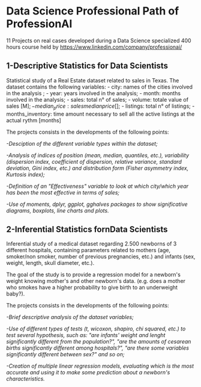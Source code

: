 # Data Science Professional Path of ProfessionAI
11 Projects on real cases developed during a Data Science specialized 400 hours course held by https://www.linkedin.com/company/professionai/ 


## 1-Descriptive Statistics for Data Scientists

  Statistical study of a Real Estate dataset related to sales in Texas. The dataset contains the following variables: 
    - city: names of the cities involved in the analysis ;
    - year: years involved in the analysis;
    - month: months involved in the analysis;
    - sales: total n° of sales;
    - volume: totale value of sales [M$];
    - median_price: sales median price [$];
    - listings: total n° of listings;
    - months_inventory: time amount necessary to sell all the active listings at the actual rythm [months]
    
  The projects consists in the developments of the following points:
  
  
  *-Desciption of the different variable types within the dataset;*
  
  *-Analysis of indices of position (mean, median, quantiles, etc.), variability (dispersion index, coefficient of dispersion, relative variance, standard deviation,         Gini index, etc.) and distribution form (Fisher asymmetry index, Kurtosis index);*
  
  *-Definition of an "Effectiveness" variable to look at which city/which year has been the most effective in terms of sales;*
  
  *-Use of moments, dplyr, ggplot, gghalves packages to show significative diagrams, boxplots, line charts and plots.*
  
## 2-Inferential Statistics fornData Scientists

  Inferential study of a medical dataset regarding 2.500 newborns of 3 different hospitals, containing parameters related to mothers (age, smoker/non smoker, number of     previous pregnancies, etc.) and infants (sex, weight, length, skull diameter, etc.). 
  
  The goal of the study is to provide a regression model for a newborn's weight knowing mother's and other newborn's data. (e.g. does a mother who smokes have a higher probability to give birth to an underweight baby?).
  
  The projects consists in the developments of the following points:
  
  
  *-Brief descriptive analysis of the dataset variables;*
  
  *-Use of different types of tests (t, wicoxon, shapiro, chi squared, etc.) to test several hypothesis, such as: "are infants' weight and lenght significantly different from the population?", "are the amounts of cesarean births significantly different among hospitals?", "are there some variables significantly different between sex?" and so on;*
  
  *-Creation of multiple linear regression models, evaluating which is the most accurate and using it to make some prediction about a newborn's characteristics.*
  
  
